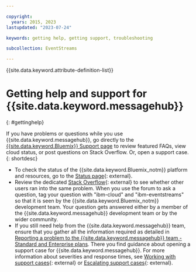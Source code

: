 ```yaml
---

copyright:
  years: 2015, 2023
lastupdated: "2023-07-24"

keywords: getting help, getting support, troubleshooting

subcollection: EventStreams

---
```


{{site.data.keyword.attribute-definition-list}}

# Getting help and support for {{site.data.keyword.messagehub}}
{: #gettinghelp}

If you have problems or questions while you use {{site.data.keyword.messagehub}}, go directly to the [{{site.data.keyword.Bluemix}} Support page](https://{DomainName}/unifiedsupport/supportcenter) to review featured FAQs, view cloud status, or post questions on Stack Overflow. Or, open a support case.
{: shortdesc}

* To check the status of the {{site.data.keyword.Bluemix_notm}} platform and resources, go to the [Status page](https://cloud.ibm.com/status){: external}.
* Review the dedicated [Stack Overflow](https://stackoverflow.com/questions/tagged/ibm-eventstreams){: external} to see whether other users ran into the same problem. When you use the forum to ask a question, tag your question with "ibm-cloud" and "ibm-eventstreams" so that it is seen by the {{site.data.keyword.Bluemix_notm}} development team. Your question gets answered either by a member of the {{site.data.keyword.messagehub}} development team or by the wider community. 
* If you still need help from the {{site.data.keyword.messagehub}} team, ensure that you gather all the information required as detailed in [Reporting a problem to the {{site.data.keyword.messagehub}} team - Standard and Enterprise plans](/docs/EventStreams?topic=EventStreams-report_problem_enterprise#report_problem_enterprise). There you find  guidance about opening a support case for {{site.data.keyword.messagehub}}. For more information about severities and response times, see [Working with support cases](/docs/get-support?topic=get-support-open-case){: external} or [Escalating support cases](/docs/get-support?topic=get-support-escalation){: external}.
